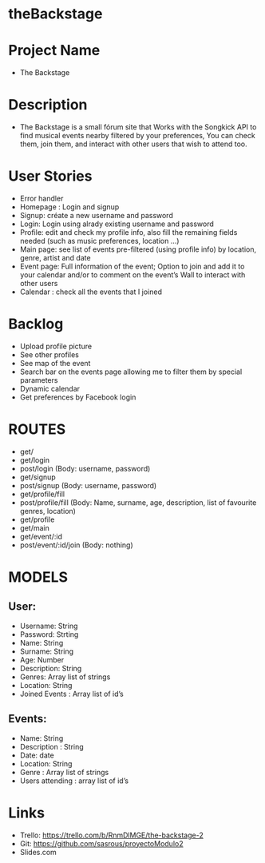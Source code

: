 

# theBackstage

#	Project Name
- The Backstage 
#	Description
- The Backstage is a small fórum site that Works with the Songkick API to find musical events nearby filtered by your preferences, You can check them, join them, and interact with other users that wish to attend too.
#	User Stories
-	Error handler 
-	Homepage : Login and signup 
-	Signup: créate a new username and password 
-	Login: Login using alrady existing username and password 
-	Profile: edit and check my profile info, also fill the remaining fields needed (such as music preferences, location …) 
-	Main page: see list of events  pre-filtered (using profile info) by location, genre, artist and date
-	Event page: Full information of the event; Option to join and add it to your calendar and/or to comment on the event’s Wall to interact with other users 
-	Calendar : check all the events that I joined 
#	Backlog
-	Upload profile picture
-	See other profiles 
-	See map of the event 
-	Search bar on the events page allowing me to filter them by special parameters 
-	Dynamic calendar 
-	Get preferences by Facebook login 

#	ROUTES
-	get/ 
-	get/login
-	post/login (Body: username, password) 
-	get/signup
-	post/signup (Body: username, password)
-	get/profile/fill
-	post/profile/fill (Body: Name, surname, age, description, list of favourite genres, location)
-	get/profile
-	get/main 
-	get/event/:id
-	post/event/:id/join (Body: nothing) 

#	MODELS
## User: 
-	Username: String 
-	Password: Strting
-	Name: String
-	Surname: String
-	Age: Number
-	Description: String
-	Genres: Array list of strings
-	Location: String
-	Joined Events : Array list of id’s
## Events: 
-	Name: String
-	Description : String 
-	Date: date
-	Location: String 
-	Genre : Array list of strings 
-	Users attending : array list of id’s

# Links
-	Trello: https://trello.com/b/RnmDlMGE/the-backstage-2
-	Git: https://github.com/sasrous/proyectoModulo2
-	Slides.com
